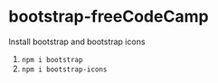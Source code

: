 # bootstrap-freeCodeCamp

Install bootstrap and bootstrap icons

1. `npm i bootstrap`
2. `npm i bootstrap-icons`
